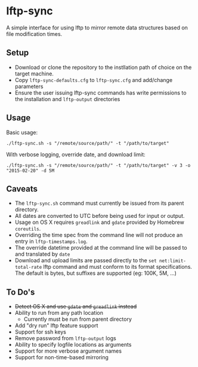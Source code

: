 # lftp-sync
A simple interface for using lftp to mirror remote data structures based on file modification times.

## Setup
- Download or clone the repository to the instllation path of choice on the target machine.
- Copy `lftp-sync-defaults.cfg` to `lftp-sync.cfg` and add/change parameters
- Ensure the user issuing lftp-sync commands has write permissions to the installation and `lftp-output` directories

## Usage
Basic usage:

    ./lftp-sync.sh -s "/remote/source/path/" -t "/path/to/target"
With verbose logging, override date, and download limit:

    ./lftp-sync.sh -s "/remote/source/path/" -t "/path/to/target" -v 3 -o "2015-02-20" -d 5M

## Caveats
* The `lftp-sync.sh` command must currently be issued from its parent directory.
* All dates are converted to UTC before being used for input or output.
* Usage on OS X requires `greadlink` and `gdate` provided by Homebrew `coreutils`.
* Overriding the time spec from the command line will not produce an entry in `lftp-timestamps.log`.
* The override datetime provided at the command line will be passed to and translated by `date`
* Download and upload limits are passed directly to the `set net:limit-total-rate` lftp command and must conform to its format specifications. The default is bytes, but suffixes are supported (eg: 100K, 5M, ...)

## To Do's
* ~~Detect OS X and use `gdate` and `greadlink` instead~~
* Ability to run from any path location
    * Currently must be run from parent directory
* Add "dry run" lftp feature support
* Support for ssh keys
* Remove password from `lftp-output` logs
* Ability to specify logfile locations as arguments
* Support for more verbose argument names
* Support for non-time-based mirroring